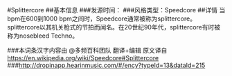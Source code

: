 #Splittercore
##基本信息
###发源时间：
###风格类型：Speedcore
##详情
当bpm在600到1000
bpm之间时，Speedcore通常被称为splittercore。splittercore以其机关枪式的节拍而闻名。在20世纪90年代，splittercore有时被称为nosebleed
Techno。





###本词条汉字内容由 @多频百科团队 翻译+编辑
原文译自 https://en.wikipedia.org/wiki/Speedcore#Splittercore
###http://dropinapp.hearinmusic.com/#/ency?typeId=13&dataId=215
